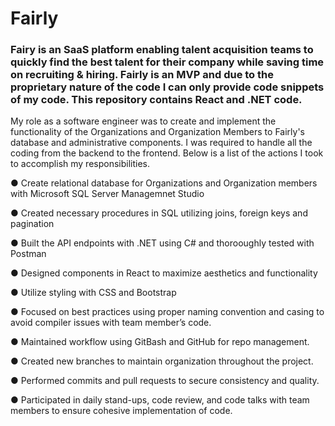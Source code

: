# Fairly
### Fairy is an SaaS platform enabling talent acquisition teams to quickly find the best talent for their company while saving time on recruiting & hiring. Fairly is an MVP and due to the proprietary nature of the code I can only provide code snippets of my code. This repository contains React and .NET code.

My role as a software engineer was to create and implement the functionality of the Organizations and Organization Members to Fairly's database and administrative components. I was required to handle all the coding from the backend to the frontend. Below is a list of the actions I took to accomplish my responsibilities.

● Create relational database for Organizations and Organization members with Microsoft SQL Server Managemnet Studio

● Created necessary procedures in SQL utilizing joins, foreign keys and pagination

● Built the API endpoints with .NET using C# and thorooughly tested with Postman

● Designed components in React to maximize aesthetics and functionality

● Utilize styling with CSS and Bootstrap

● Focused on best practices using proper naming convention and casing to avoid compiler issues with team member’s code.

● Maintained workflow using GitBash and GitHub for repo management.

● Created new branches to maintain organization throughout the project.

● Performed commits and pull requests to secure consistency and quality.

● Participated in daily stand-ups, code review, and code talks with team members to ensure cohesive implementation of code.
